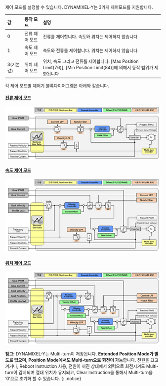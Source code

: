제어 모드를 설정할 수 있습니다. DYNAMIXEL-Y는 3가지 제어모드를 지원합니다.

| 값        | 동작 모드           | 설명                                                                                                                                         |
|:----------|:--------------------|:---------------------------------------------------------------------------------------------------------------------------------------------|
| 0         | 전류 제어 모드      | 전류를 제어합니다. 속도와 위치는 제어하지 않습니다.                                                                                          |
| 1         | 속도 제어 모드      | 속도와 전류를 제어합니다. 위치는 제어하지 않습니다.                                                                                          |
| 3(기본값) | 위치 제어 모드      | 위치, 속도 그리고 전류를 제어합니다. [Max Position Limit(76)], [Min Position Limit(84)]에 의해서 동작 범위가 제한됩니다                            | 

각 제어 모드별 제어기 블록다이어그램은 아래와 같습니다.

#### [전류 제어 모드](#전류-제어-모드)
![](/assets/images/dxl/y/operating_mode_1.PNG)

#### [속도 제어 모드](#속도-제어-모드)
![](/assets/images/dxl/y/operating_mode_2.PNG)

#### [위치 제어 모드](#위치-제어-모드)
![](/assets/images/dxl/y/operating_mode_3.PNG)

**참고:** DYNAMIXEL-Y는 Multi-turn이 저장됩니다. **Extended Position Mode가 별도로 없으며, Position Mode에서도 Multi-turn으로 회전이 가능**합니다. 전원을 끄고 켜거나, Reboot Instruction 사용, 전원이 꺼진 상태에서 외력으로 회전시켜도 Multi-turn이 감지되며 절대 위치가 유지되고, Clear Instruction을 통해서 Multi-turn을 ‘0’으로 초기화 할 수 있습니다.
{: .notice}